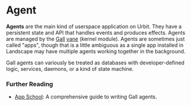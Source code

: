 # Agent

**Agents** are the main kind of userspace application on Urbit. They have a persistent state and API that handles events and produces effects. Agents are managed by the [Gall](gall) [vane](vane) (kernel module). Agents are sometimes just called "apps", though that is a little ambiguous as a single app installed in Landscape may have multiple agents working together in the background.

Gall agents can variously be treated as databases with developer-defined logic, services, daemons, or a kind of state machine.

### Further Reading

- [App School](../courses/app-school): A comprehensive guide to writing Gall agents.

